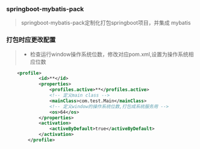 ### springboot-mybatis-pack
>springboot-mybatis-pack定制化打包springboot项目，并集成 mybatis

### 打包时应更改配置
>* 检查运行window操作系统位数，修改对应pom.xml,设置为操作系统相应位数
```xml
	<profile>
			<id>**</id>
			<properties>
				<profiles.active>**</profiles.active>
				<!-- 定义main class -->
				<mainClass>com.test.Main</mainClass>
				<!-- 定义window的操作系统位数,打包成系统服务用 -->
				<os>64</os>
			</properties>
			<activation>
				<activeByDefault>true</activeByDefault>
			</activation>
		</profile>
```

